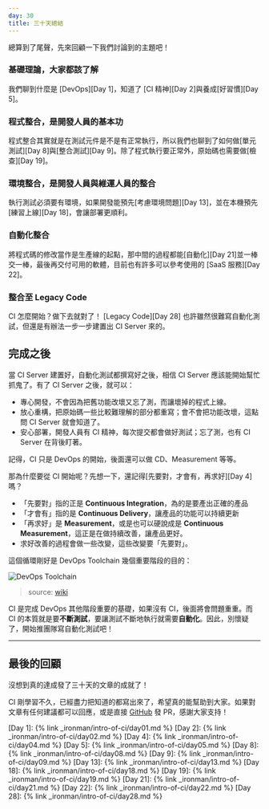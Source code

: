 ```yaml
---
day: 30
title: 三十天總結 
---
```


總算到了尾聲，先來回顧一下我們討論到的主題吧！

### 基礎理論，大家都該了解

我們聊到什麼是 [DevOps][Day 1]，知道了 [CI 精神][Day 2]與養成[好習慣][Day 5]。

### 程式整合，是開發人員的基本功

程式整合其實就是在測試元件是不是有正常執行，所以我們也聊到了如何做[單元測試][Day 8]與[整合測試][Day 9]。除了程式執行要正常外，原始碼也需要做[檢查][Day 19]。

### 環境整合，是開發人員與維運人員的整合

執行測試必須要有環境，如果開發能預先[考慮環境問題][Day 13]，並在本機預先[練習上線][Day 18]，會讓部署更順利。

### 自動化整合

將程式碼的修改當作是生產線的起點，那中間的過程都能[自動化][Day 21]並一棒交一棒，最後再交付可用的軟體，目前也有許多可以參考使用的 [SaaS 服務][Day 22]。

### 整合至 Legacy Code

CI 怎麼開始？做下去就對了！ [Legacy Code][Day 28] 也許雖然很難寫自動化測試，但還是有辦法一步一步建置出 CI Server 來的。

## 完成之後

當 CI Server 建置好，自動化測試都撰寫好之後，相信 CI Server 應該能開始幫忙抓鬼了。有了 CI Server 之後，就可以：

* 專心開發，不會因為把舊功能改壞又忘了測，而讓壞掉的程式上線。
* 放心重構，把原始碼一些比較難理解的部分都重寫；會不會把功能改壞，這點問 CI Server 就會知道了。
* 安心部署，開發人員有 CI 精神，每次提交都會做好測試；忘了測，也有 CI Server 在背後盯著。

記得，CI 只是 DevOps 的開始，後面還可以做 CD、Measurement 等等。

那為什麼要從 CI 開始呢？先想一下，還記得[先要對，才會有，再求好][Day 4]嗎？

* 「先要對」指的正是 **Continuous Integration**，為的是要產出正確的產品
* 「才會有」指的是 **Continuous Delivery**，讓產品的功能可以持續更新
* 「再求好」是 **Measurement**，或是也可以硬說成是 **Continuous Measurement**，這正是在做持續改善，讓產品更好。
* 求好改善的過程會做一些改變，這些改變要「先要對」。

這個循環剛好是 DevOps Toolchain 幾個重要階段的目的：

![DevOps Toolchain](https://upload.wikimedia.org/wikipedia/commons/thumb/0/05/Devops-toolchain.svg/512px-Devops-toolchain.svg.png)

> source: [wiki](https://en.wikipedia.org/wiki/DevOps_toolchain)

CI 是完成 DevOps 其他階段重要的基礎，如果沒有 CI，後面將會問題重重。而 CI 的本質就是要**不斷測試**，要讓測試不斷地執行就需要**自動化**。因此，別懷疑了，開始推團隊寫自動化測試吧！

---

## 最後的回顧

沒想到真的達成發了三十天的文章的成就了！

CI 剛學習不久，已經盡力把知道的都寫出來了，希望真的能幫助到大家。如果對文章有任何建議都可以回應，或是直接 [GitHub][] 發 PR，感謝大家支持！

[GitHub]: https://github.com/MilesChou/book-intro-of-ci

[Day 1]: {% link _ironman/intro-of-ci/day01.md %}
[Day 2]: {% link _ironman/intro-of-ci/day02.md %}
[Day 4]: {% link _ironman/intro-of-ci/day04.md %}
[Day 5]: {% link _ironman/intro-of-ci/day05.md %}
[Day 8]: {% link _ironman/intro-of-ci/day08.md %}
[Day 9]: {% link _ironman/intro-of-ci/day09.md %}
[Day 13]: {% link _ironman/intro-of-ci/day13.md %}
[Day 18]: {% link _ironman/intro-of-ci/day18.md %}
[Day 19]: {% link _ironman/intro-of-ci/day19.md %}
[Day 21]: {% link _ironman/intro-of-ci/day21.md %}
[Day 22]: {% link _ironman/intro-of-ci/day22.md %}
[Day 28]: {% link _ironman/intro-of-ci/day28.md %}
